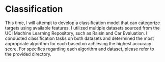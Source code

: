 # Classification

This time, I will attempt to develop a classification model that can categorize targets using available features. I utilized multiple datasets sourced from the UCI Machine Learning Repository, such as Raisin and Car Evaluation. I conducted classification tasks on both datasets and determined the most appropriate algorithm for each based on achieving the highest accuracy score. For specifics regarding each algorithm and dataset, please refer to the provided directory.
